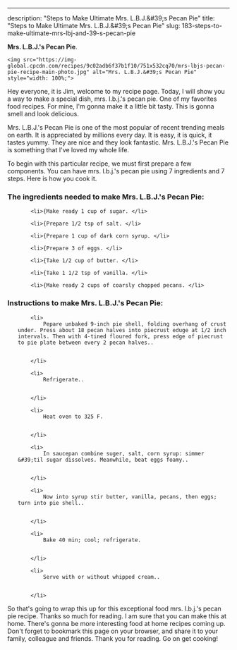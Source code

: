 ---
description: "Steps to Make Ultimate Mrs. L.B.J.&amp;#39;s Pecan Pie"
title: "Steps to Make Ultimate Mrs. L.B.J.&amp;#39;s Pecan Pie"
slug: 183-steps-to-make-ultimate-mrs-lbj-and-39-s-pecan-pie

<p>
	<strong>Mrs. L.B.J.&#39;s Pecan Pie</strong>. 
	
</p>
<p>
	
	<img src="https://img-global.cpcdn.com/recipes/9c02adb6f37b1f10/751x532cq70/mrs-lbjs-pecan-pie-recipe-main-photo.jpg" alt="Mrs. L.B.J.&#39;s Pecan Pie" style="width: 100%;">
	
	
</p>
<p>
	Hey everyone, it is Jim, welcome to my recipe page. Today, I will show you a way to make a special dish, mrs. l.b.j.&#39;s pecan pie. One of my favorites food recipes. For mine, I'm gonna make it a little bit tasty. This is gonna smell and look delicious.
</p>
	
<p>
	
</p>
<p>
	Mrs. L.B.J.&#39;s Pecan Pie is one of the most popular of recent trending meals on earth. It is appreciated by millions every day. It is easy, it is quick, it tastes yummy. They are nice and they look fantastic. Mrs. L.B.J.&#39;s Pecan Pie is something that I've loved my whole life.
</p>

<p>
To begin with this particular recipe, we must first prepare a few components. You can have mrs. l.b.j.&#39;s pecan pie using 7 ingredients and 7 steps. Here is how you cook it.
</p>

<h3>The ingredients needed to make Mrs. L.B.J.&#39;s Pecan Pie:</h3>

<ol>
	
		<li>{Make ready 1 cup of sugar. </li>
	
		<li>{Prepare 1/2 tsp of salt. </li>
	
		<li>{Prepare 1 cup of dark corn syrup. </li>
	
		<li>{Prepare 3 of eggs. </li>
	
		<li>{Take 1/2 cup of butter. </li>
	
		<li>{Take 1 1/2 tsp of vanilla. </li>
	
		<li>{Make ready 2 cups of coarsly chopped pecans. </li>
	
</ol>
<p>
	
</p>

<h3>Instructions to make Mrs. L.B.J.&#39;s Pecan Pie:</h3>

<ol>
	
		<li>
			Pepare unbaked 9-inch pie shell, folding overhang of crust under. Press about 18 pecan halves into piecrust eduge at 1/2 inch intervals. Then with 4-tined floured fork, press edge of piecrust to pie plate between every 2 pecan halves..
			
			
		</li>
	
		<li>
			Refrigerate..
			
			
		</li>
	
		<li>
			Heat oven to 325 F.
			
			
		</li>
	
		<li>
			In saucepan combine suger, salt, corn syrup: simmer &#39;til sugar dissolves. Meanwhile, beat eggs foamy..
			
			
		</li>
	
		<li>
			Now into syrup stir butter, vanilla, pecans, then eggs; turn into pie shell..
			
			
		</li>
	
		<li>
			Bake 40 min; cool; refrigerate.
			
			
		</li>
	
		<li>
			Serve with or without whipped cream..
			
			
		</li>
	
</ol>

<p>
	
</p>

<p>
	So that's going to wrap this up for this exceptional food mrs. l.b.j.&#39;s pecan pie recipe. Thanks so much for reading. I am sure that you can make this at home. There's gonna be more interesting food at home recipes coming up. Don't forget to bookmark this page on your browser, and share it to your family, colleague and friends. Thank you for reading. Go on get cooking!
</p>
